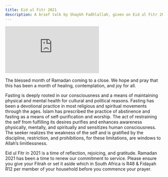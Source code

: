 ```yaml
---
title: Eid ul Fitr 2021
description: A brief talk by Shaykh Fadhlallah, given on Eid ul Fitr 2021.
---
```


<iframe class="video-frame" src="https://www.youtube.com/embed/_PREo7ZBWuY?start=525" title="YouTube video player" frameborder="0" allow="accelerometer; autoplay; clipboard-write; encrypted-media; gyroscope; picture-in-picture" allowfullscreen></iframe>

The blessed month of Ramadan coming to a close. We hope and pray that this has been a month of healing, contemplation, and joy for all.

Fasting is deeply rooted in our consciousness and a means of maintaining physical and mental health for cultural and political reasons. Fasting has been a devotional practice in most religious and spiritual movements through the ages. Islam has prescribed the practice of abstinence and fasting as a means of self-purification and worship. The act of restraining the self from fulfilling its desires purifies and enhances awareness physically, mentally, and spiritually and sensitizes human consciousness. The seeker realizes the weakness of the self and is gratified by the discipline, restriction, and prohibitions, for these limitations, are windows to Allah’s limitlessness.

Eid ul Fitr in 2021 is a time of reflection, rejoicing, and gratitude. Ramadan 2021 has been a time to renew our commitment to service. Please ensure you give your Fitrah or set it aside which in South Africa is R48 & Fidayah R12 per member of your household before you commence your prayer. 